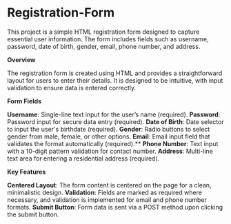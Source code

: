 # Registration-Form
This project is a simple HTML registration form designed to capture essential user information. The form includes fields such as username, password, date of birth, gender, email, phone number, and address.

**Overview**

The registration form is created using HTML and provides a straightforward layout for users to enter their details. It is designed to be intuitive, with input validation to ensure data is entered correctly.

**Form Fields**

**Username**: Single-line text input for the user’s name (required).
**Password**: Password input for secure data entry (required).
**Date of Birth**: Date selector to input the user's birthdate (required).
**Gender**: Radio buttons to select gender from male, female, or other options.
**Email**: Email input field that validates the format automatically (required).**
**Phone Number**: Text input with a 10-digit pattern validation for contact number.
**Address**: Multi-line text area for entering a residential address (required).

**Key Features**

**Centered Layout**: The form content is centered on the page for a clean, minimalistic design.
**Validation**: Fields are marked as required where necessary, and validation is implemented for email and phone number formats.
**Submit Button**: Form data is sent via a POST method upon clicking the submit button.
